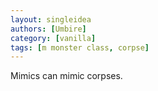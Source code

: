 ```yaml
---
layout: singleidea
authors: [Umbire]
category: [vanilla]
tags: [m monster class, corpse]
---
```

Mimics can mimic corpses.

